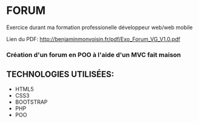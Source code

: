 # FORUM
Exercice durant ma formation professionelle développeur web/web mobile

Lien du PDF: http://benjaminmonvoisin.fr/pdf/Exo_Forum_VG_V1.0.pdf

### Création d'un forum en POO à l'aide d'un MVC fait maison

## TECHNOLOGIES UTILISÉES:

* HTML5
* CSS3
* BOOTSTRAP
* PHP
* POO


